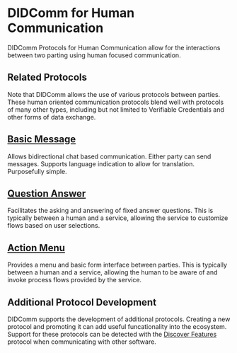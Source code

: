 # DIDComm for Human Communication
DIDComm Protocols for Human Communication allow for the interactions between two parting using human focused communication.

## Related Protocols
Note that DIDComm allows the use of various protocols between parties. These human oriented communication protocols blend well with protocols of many other types, including but not limited to Verifiable Credentials and other forms of data exchange.

## [Basic Message](https://didcomm.org/basicmessage/2.0/)
Allows bidirectional chat based communication. Either party can send messages. Supports language indication to allow for translation. Purposefully simple.

## [Question Answer](https://didcomm.org/question-answer/1.0/)
Facilitates the asking and answering of fixed answer questions. This is typically between a human and a service, allowing the service to customize flows based on user selections.

## [Action Menu](https://didcomm.org/action-menu/2.0/)
Provides a menu and basic form interface between parties. This is typically between a human and a service, allowing the human to be aware of and invoke process flows provided by the service.


## Additional Protocol Development
DIDComm supports the development of additional protocols. Creating a new protocol and promoting it can add useful funcationality into the ecosystem. Support for these protocols can be detected with the [Discover Features](https://didcomm.org/discover-features/2.0/) protocol when communicating with other software.